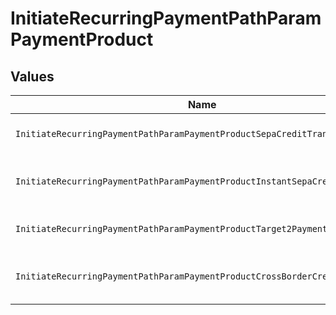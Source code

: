 # InitiateRecurringPaymentPathParamPaymentProduct


## Values

| Name                                                                        | Value                                                                       |
| --------------------------------------------------------------------------- | --------------------------------------------------------------------------- |
| `InitiateRecurringPaymentPathParamPaymentProductSepaCreditTransfers`        | sepa-credit-transfers                                                       |
| `InitiateRecurringPaymentPathParamPaymentProductInstantSepaCreditTransfers` | instant-sepa-credit-transfers                                               |
| `InitiateRecurringPaymentPathParamPaymentProductTarget2Payments`            | target-2-payments                                                           |
| `InitiateRecurringPaymentPathParamPaymentProductCrossBorderCreditTransfers` | cross-border-credit-transfers                                               |